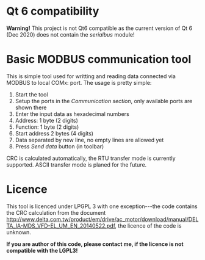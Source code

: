 # Qt 6 compatibility
**Warning!** This project is not Qt6 compatible as the current version of Qt 6 (Dec 2020) does not contain the *serialbus* module!

# Basic MODBUS communication tool
This is simple tool used for writting and reading data connected via MODBUS to local COMx: port. The usage is pretty simple:

1. Start the tool
1. Setup the ports in the _Communication section_, only available ports are shown there
1. Enter the input data as hexadecimal numbers
  1. Address: 1 byte (2 digits)
  1. Function: 1 byte (2 digits)
  1. Start address 2 bytes (4 digits)
  1. Data separated by new line, no empty lines are allowed yet
1. Press _Send data_ button (in toolbar)

CRC is calculated automatically, the RTU transfer mode is currently supported. ASCII transfer mode is planed for the future.

# Licence
This tool is licenced under LPGPL 3 with one exception---the code contains the CRC calculation from the document http://www.delta.com.tw/product/em/drive/ac_motor/download/manual/DELTA_IA-MDS_VFD-EL_UM_EN_20140522.pdf, the licence of the code is unknown. 

**If you are author of this code, please contact me, if the licence is not compatible with the LGPL3!**

